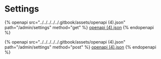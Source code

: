 # Settings

{% openapi src="../../../../../.gitbook/assets/openapi (4).json" path="/admin/settings" method="get" %}
[openapi (4).json](<../../../../../.gitbook/assets/openapi (4).json>)
{% endopenapi %}

{% openapi src="../../../../../.gitbook/assets/openapi (4).json" path="/admin/settings" method="post" %}
[openapi (4).json](<../../../../../.gitbook/assets/openapi (4).json>)
{% endopenapi %}
